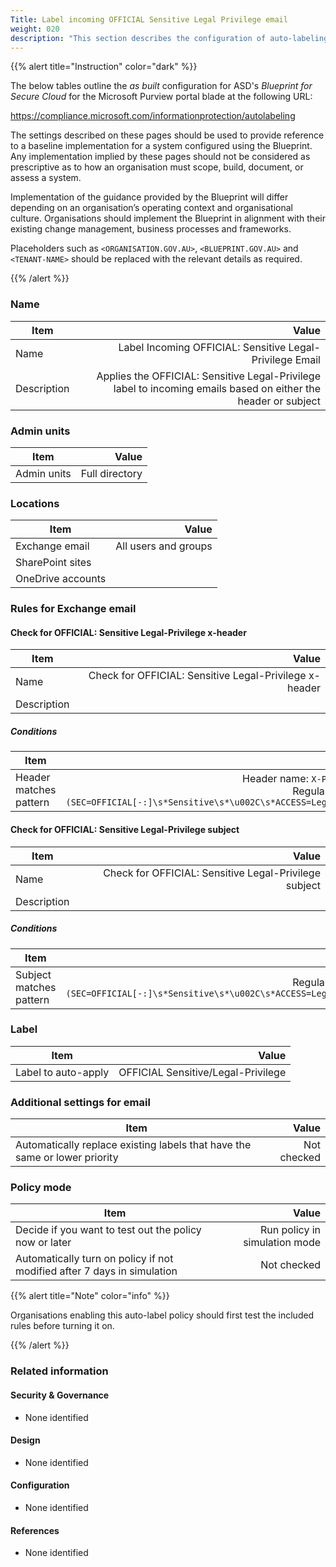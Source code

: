 ```yaml
---
Title: Label incoming OFFICIAL Sensitive Legal Privilege email
weight: 020
description: "This section describes the configuration of auto-labeling within Microsoft Purview associated with systems built according to guidance in ASD's Blueprint for Secure Cloud."
---
```


{{% alert title="Instruction" color="dark" %}}
 
The below tables outline the *as built* configuration for ASD's *Blueprint for Secure Cloud* for the Microsoft Purview portal blade at the following URL: 
 
https://compliance.microsoft.com/informationprotection/autolabeling
 
The settings described on these pages should be used to provide reference to a baseline implementation for a system configured using the Blueprint. Any implementation implied by these pages should not be considered as prescriptive as to how an organisation must scope, build, document, or assess a system.

Implementation of the guidance provided by the Blueprint will differ depending on an organisation’s operating context and organisational culture. Organisations should implement the Blueprint in alignment with their existing change management, business processes and frameworks.

Placeholders such as `<ORGANISATION.GOV.AU>`, `<BLUEPRINT.GOV.AU>` and `<TENANT-NAME>` should be replaced with the relevant details as required.
 
{{% /alert %}}

### Name

| Item        |                                                                                                          Value |
| ----------- | -------------------------------------------------------------------------------------------------------------: |
| Name        |                                                       Label Incoming OFFICIAL: Sensitive Legal-Privilege Email |
| Description | Applies the OFFICIAL: Sensitive Legal-Privilege label to incoming emails based on either the header or subject |

### Admin units

| Item        |          Value |
| ----------- | -------------: |
| Admin units | Full directory |

### Locations

| Item              |                Value |
| ----------------- | -------------------: |
| Exchange email    | All users and groups |
| SharePoint sites  |                      |
| OneDrive accounts |                      |

### Rules for Exchange email

#### Check for OFFICIAL: Sensitive Legal-Privilege x-header

| Item        |                                                  Value |
| ----------- | -----------------------------------------------------: |
| Name        | Check for OFFICIAL: Sensitive Legal-Privilege x-header |
| Description |                                                        |

##### Conditions

| Item                   |                                                                                                                                  Value |
| ---------------------- | -------------------------------------------------------------------------------------------------------------------------------------: |
| Header matches pattern | Header name: `X-Protective-Marking`<br>Regular expression: `(?im)(SEC=OFFICIAL[-:]\s*Sensitive\s*\u002C\s*ACCESS=Legal[\s-]Privilege)` |


#### Check for OFFICIAL: Sensitive Legal-Privilege subject

| Item        |                                                 Value |
| ----------- | ----------------------------------------------------: |
| Name        | Check for OFFICIAL: Sensitive Legal-Privilege subject |
| Description |                                                       |

##### Conditions

| Item                    |                                                                                           Value |
| ----------------------- | ----------------------------------------------------------------------------------------------: |
| Subject matches pattern | Regular expression: `(?im)(SEC=OFFICIAL[-:]\s*Sensitive\s*\u002C\s*ACCESS=Legal[\s-]Privilege)` |

### Label

| Item                |                              Value |
| ------------------- | ---------------------------------: |
| Label to auto-apply | OFFICIAL Sensitive/Legal-Privilege |

### Additional settings for email

| Item                                                                       |       Value |
| -------------------------------------------------------------------------- | ----------: |
| Automatically replace existing labels that have the same or lower priority | Not checked |

### Policy mode

| Item                                                                    |                         Value |
| ----------------------------------------------------------------------- | ----------------------------: |
| Decide if you want to test out the policy now or later                  | Run policy in simulation mode |
| Automatically turn on policy if not modified after 7 days in simulation |                   Not checked |

{{% alert title="Note" color="info" %}}

Organisations enabling this auto-label policy should first test the included rules before turning it on.

{{% /alert %}}

### Related information

#### Security & Governance

* None identified
  
#### Design

* None identified
  
#### Configuration

* None identified

#### References

* None identified